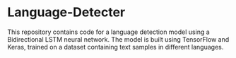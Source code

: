 # Language-Detecter
This repository contains code for a language detection model using a Bidirectional LSTM neural network. The model is built using TensorFlow and Keras, trained on a dataset containing text samples in different languages.
